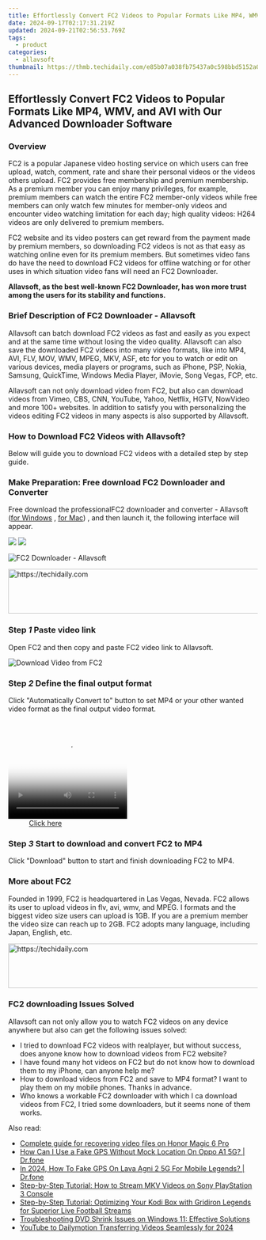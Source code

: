 ```yaml
---
title: Effortlessly Convert FC2 Videos to Popular Formats Like MP4, WMV, and AVI with Our Advanced Downloader Software
date: 2024-09-17T02:17:31.219Z
updated: 2024-09-21T02:56:53.769Z
tags:
  - product
categories:
  - allavsoft
thumbnail: https://thmb.techidaily.com/e85b07a038fb75437a0c598bbd5152a02fef6e44f5c7bdafc8cc7873d01b55c2.jpg
---
```


## Effortlessly Convert FC2 Videos to Popular Formats Like MP4, WMV, and AVI with Our Advanced Downloader Software

### Overview

FC2 is a popular Japanese video hosting service on which users can free upload, watch, comment, rate and share their personal videos or the videos others upload. FC2 provides free membership and premium membership. As a premium member you can enjoy many privileges, for example, premium members can watch the entire FC2 member-only videos while free members can only watch few minutes for member-only videos and encounter video watching limitation for each day; high quality videos: H264 videos are only delivered to premium members.

FC2 website and its video posters can get reward from the payment made by premium members, so downloading FC2 videos is not as that easy as watching online even for its premium members. But sometimes video fans do have the need to download FC2 videos for offline watching or for other uses in which situation video fans will need an FC2 Downloader.

**Allavsoft, as the best well-known FC2 Downloader, has won more trust among the users for its stability and functions.**

### Brief Description of FC2 Downloader - Allavsoft

Allavsoft can batch download FC2 videos as fast and easily as you expect and at the same time without losing the video quality. Allavsoft can also save the downloaded FC2 videos into many video formats, like into MP4, AVI, FLV, MOV, WMV, MPEG, MKV, ASF, etc for you to watch or edit on various devices, media players or programs, such as iPhone, PSP, Nokia, Samsung, QuickTime, Windows Media Player, iMovie, Song Vegas, FCP, etc.

Allavsoft can not only download video from FC2, but also can download videos from Vimeo, CBS, CNN, YouTube, Yahoo, Netflix, HGTV, NowVideo and more 100+ websites. In addition to satisfy you with personalizing the videos editing FC2 videos in many aspects is also supported by Allavsoft.

### How to Download FC2 Videos with Allavsoft?

Below will guide you to download FC2 videos with a detailed step by step guide.

### Make Preparation: Free download FC2 Downloader and Converter

Free download the professionalFC2 downloader and converter - Allavsoft ([for Windows](https://tools.techidaily.com/allavsoft/products/) , [for Mac](https://tools.techidaily.com/allavsoft/products/)) , and then launch it, the following interface will appear.

[![](https://www.allavsoft.com/how-to/../images/how-to/free-download-win.jpg)](https://tools.techidaily.com/allavsoft/products/) [![](https://www.allavsoft.com/how-to/../images/how-to/free-download-mac.jpg)](https://tools.techidaily.com/allavsoft/products/)

![FC2 Downloader - Allavsoft](https://www.allavsoft.com/how-to/../images/how-to/allavsoft-converter/screen-shot-600.jpg)

<!-- affiliate ads begin -->
<a href="https://appsumo.8odi.net/c/5597632/2082542/7443" target="_top" id="2082542">
  <img src="//a.impactradius-go.com/display-ad/7443-2082542" border="0" alt="https://techidaily.com" width="728" height="90"/>
</a>
<img height="0" width="0" src="https://appsumo.8odi.net/i/5597632/2082542/7443" style="position:absolute;visibility:hidden;" border="0" />
<!-- affiliate ads end -->

### Step _1_ Paste video link

Open FC2 and then copy and paste FC2 video link to Allavsoft.

![Download Video from FC2](https://www.allavsoft.com/how-to/../images/how-to/fc2-download/download-fc2-video.jpg)

### Step _2_ Define the final output format

Click "Automatically Convert to" button to set MP4 or your other wanted video format as the final output video format.

<!-- affiliate ads begin -->
<span id="1328679">
					<video width="240" height="200" style="cursor:pointer"
           poster="//a.impactradius-go.com/display-clicktoplayimage/1328679.png"
           onclick="if(!this.playClicked){this.play();this.setAttribute('controls',true);this.playClicked=true;}">
	   <source src="//a.impactradius-go.com/display-ad/15852-1328679">
	   <img src="//a.impactradius-go.com/display-clicktoplayimage/1328679.png" style="border: none; height: 100%; width: 100%; object-fit: contain">
	</video>
	<div style="width:150px;text-align:center"><a href="javascript:window.open(decodeURIComponent('https%3A%2F%2Fthefitville.pxf.io%2Fc%2F5597632%2F1328679%2F15852'), '_blank');void(0);">Click here</a></div>
</span>
<img height="0" width="0" src="https://imp.pxf.io/i/5597632/1328679/15852" style="position:absolute;visibility:hidden;" border="0" />
<!-- affiliate ads end -->

### Step _3_ Start to download and convert FC2 to MP4

Click "Download" button to start and finish downloading FC2 to MP4.

### More about FC2

Founded in 1999, FC2 is headquartered in Las Vegas, Nevada. FC2 allows its user to upload videos in flv, avi, wmv, and MPEG. I formats and the biggest video size users can upload is 1GB. If you are a premium member the video size can reach up to 2GB. FC2 adopts many language, including Japan, English, etc.

<!-- affiliate ads begin -->
<a href="https://dhgate.sjv.io/c/5597632/2106658/12108" target="_top" id="2106658">
  <img src="//a.impactradius-go.com/display-ad/12108-2106658" border="0" alt="https://techidaily.com" width="728" height="90"/>
</a>
<img height="0" width="0" src="https://dhgate.sjv.io/i/5597632/2106658/12108" style="position:absolute;visibility:hidden;" border="0" />
<!-- affiliate ads end -->

### FC2 downloading Issues Solved

Allavsoft can not only allow you to watch FC2 videos on any device anywhere but also can get the following issues solved:

* I tried to download FC2 videos with realplayer, but without success, does anyone know how to download videos from FC2 website?
* I have found many hot videos on FC2 but do not know how to download them to my iPhone, can anyone help me?
* How to download videos from FC2 and save to MP4 format? I want to play them on my mobile phones. Thanks in advance.
* Who knows a workable FC2 downloader with which I ca download videos from FC2, I tried some downloaders, but it seems none of them works.

<ins class="adsbygoogle"
     style="display:block"
     data-ad-format="autorelaxed"
     data-ad-client="ca-pub-7571918770474297"
     data-ad-slot="1223367746"></ins>

<ins class="adsbygoogle"
     style="display:block"
     data-ad-client="ca-pub-7571918770474297"
     data-ad-slot="8358498916"
     data-ad-format="auto"
     data-full-width-responsive="true"></ins>

<span class="atpl-alsoreadstyle">Also read:</span>
<div><ul>
<li><a href="https://phone-solutions.techidaily.com/complete-guide-for-recovering-video-files-on-honor-magic-6-pro-by-fonelab-android-recover-video/"><u>Complete guide for recovering video files on Honor Magic 6 Pro</u></a></li>
<li><a href="https://fake-location.techidaily.com/how-can-i-use-a-fake-gps-without-mock-location-on-oppo-a1-5g-drfone-by-drfone-virtual-android/"><u>How Can I Use a Fake GPS Without Mock Location On Oppo A1 5G? | Dr.fone</u></a></li>
<li><a href="https://review-topics.techidaily.com/in-2024-how-to-fake-gps-on-lava-agni-2-5g-for-mobile-legends-drfone-by-drfone-virtual-android/"><u>In 2024, How To Fake GPS On Lava Agni 2 5G For Mobile Legends? | Dr.fone</u></a></li>
<li><a href="https://win-bits.techidaily.com/step-by-step-tutorial-how-to-stream-mkv-videos-on-sony-playstation-3-console/"><u>Step-by-Step Tutorial: How to Stream MKV Videos on Sony PlayStation 3 Console</u></a></li>
<li><a href="https://win-bits.techidaily.com/step-by-step-tutorial-optimizing-your-kodi-box-with-gridiron-legends-for-superior-live-football-streams/"><u>Step-by-Step Tutorial: Optimizing Your Kodi Box with Gridiron Legends for Superior Live Football Streams</u></a></li>
<li><a href="https://win-bits.techidaily.com/troubleshooting-dvd-shrink-issues-on-windows-11-effective-solutions/"><u>Troubleshooting DVD Shrink Issues on Windows 11: Effective Solutions</u></a></li>
<li><a href="https://youtube-tips.techidaily.com/be-to-dailymotion-transferring-videos-seamlessly-for-2024/"><u>YouTube to Dailymotion Transferring Videos Seamlessly for 2024</u></a></li>
</ul></div>

